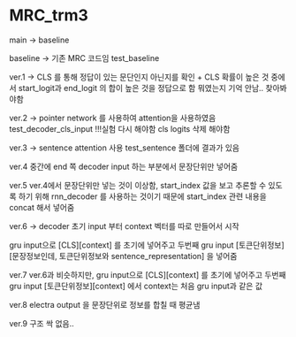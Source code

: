 # MRC_trm3
main
-> baseline

baseline
-> 기존 MRC 코드임
test_baseline

ver.1
-> CLS 를 통해 정답이 있는 문단인지 아닌지를 확인 + CLS 확률이 높은 것 중에서 start_logit과 end_logit 의 합이 높은 것을 정답으로 함
뭐였는지 기억 안남.. 찾아봐야함

ver.2
-> pointer network 를 사용하여 attention을 사용하였음
test_decoder_cls_input
!!!실험 다시 해야함 cls logits 삭제 해야함

ver.3
-> sentence attention 사용
test_sentence 폴더에 결과가 있음

ver.4
중간에 end 쪽 decoder input 하는 부분에서 문장단위만 넣어줌

ver.5
ver.4에서 문장단위만 넣는 것이 이상함, start_index 값을 보고 추론할 수 있도록 하기 위해 rnn_decoder 를 사용하는 것이기 때문에 start_index 관련 내용을 concat 해서 넣어줌

ver.6
-> decoder 초기 input 부터 context 벡터를 따로 만들어서 시작

gru input으로 [CLS][context] 를 초기에 넣어주고 두번째 gru input [토큰단위정보][문장정보인데, 토큰단위정보와 sentence_representation] 을 넣어줌

ver.7
ver.6과 비슷하지만, 
gru input으로 [CLS][context] 를 초기에 넣어주고 두번째 gru input [토큰단위정보][context] 에서 context는 처음 gru input과 같은 값


ver.8
electra output 을 문장단위로 정보를 합칠 때 평균냄

ver.9
구조 싹 없음..
